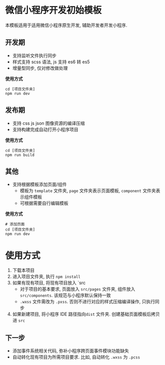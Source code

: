 # 微信小程序开发初始模板
本模板适用于适用微信小程序原生开发, 辅助开发者开发小程序.

## 开发期
* 支持监听文件执行同步
* 样式支持 scss 语法, js 支持 es6 转 es5
* 增量型同步, 仅对修改做处理

**使用方式**
```
cd [项目文件夹]
npm run dev
```
## 发布期
* 支持 css js json 图像资源的编译压缩
* 支持构建完成自动打开小程序项目

**使用方式**
```
cd [项目文件夹]
npm run build
```
## 其他
* 支持根据模板添加页面/组件
    - 模板为 `template` 文件夹, `page` 文件夹表示页面模板, `component` 文件夹表示组件模板
    - 可根据需要自行编辑模板

**使用方式**
```
# 添加页面
cd [项目文件夹]
npm run dev
```
# 使用方式
1. 下载本项目
2. 进入项目文件夹, 执行 `npm install`
3. 如果有现有项目, 将现有项目放入 `src
    * 对于项目的基本要求, 页面放入 `src/pages` 文件夹, 组件放入 `src/components`. 该规范与小程序默认保持一致
    * `.wxss` 文件需改为 `.pxss`. 否则不进行对应的样式压缩编译操作, 只执行同步
4. 如果新建项目, 将小程序 IDE 路径指向`dist` 文件夹. 创建基础页面模板后拷贝进 `src`

## 下一步
* 添加事件系统相关代码, 弥补小程序跨页面事件模块功能缺失
* 自动转化现有项目为所需项目要求. 比如, 自动转化 `.wxss` 为 `.pcss`
